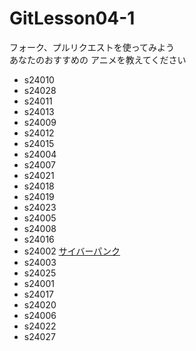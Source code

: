 # GitLesson04-1
フォーク、プルリクエストを使ってみよう  
あなたのおすすめの
アニメを教えてください  

* s24010
* s24028
* s24011
* s24013
* s24009
* s24012
* s24015
* s24004
* s24007
* s24021
* s24018
* s24019
* s24023
* s24005
* s24008
* s24016
* s24002 [サイバーパンク](https://www.netflix.com/jp/title/81054853)
* s24003
* s24025
* s24001
* s24017
* s24020
* s24006
* s24022
* s24027
